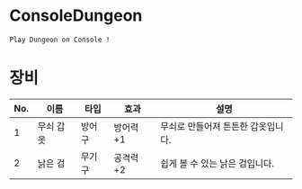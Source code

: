 # ConsoleDungeon

`Play Dungeon on Console !`

# 장비
No. | 이름 | 타입 | 효과 | 설명 |
-- | -- | -- | -- | -- |
1 | 무쇠 갑옷 | 방어구 | 방어력 +1 | 무쇠로 만들어져 튼튼한 갑옷입니다.
2 | 낡은 검 | 무기구 | 공격력 +2 | 쉽게 볼 수 있는 낡은 검입니다.